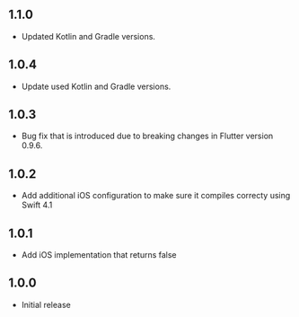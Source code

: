 ## 1.1.0

* Updated Kotlin and Gradle versions.

## 1.0.4

* Update used Kotlin and Gradle versions.

## 1.0.3

* Bug fix that is introduced due to breaking changes in Flutter version 0.9.6.

## 1.0.2

* Add additional iOS configuration to make sure it compiles correcty using Swift 4.1

## 1.0.1

* Add iOS implementation that returns false


## 1.0.0

* Initial release
